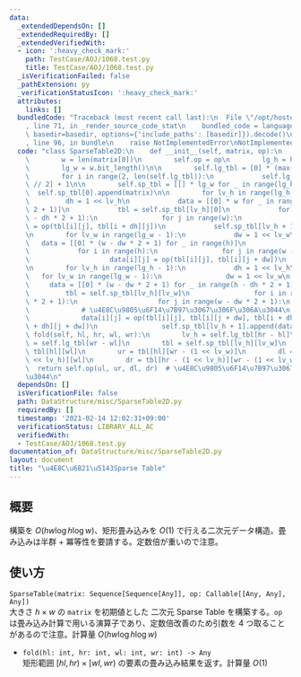 ```yaml
---
data:
  _extendedDependsOn: []
  _extendedRequiredBy: []
  _extendedVerifiedWith:
  - icon: ':heavy_check_mark:'
    path: TestCase/AOJ/1068.test.py
    title: TestCase/AOJ/1068.test.py
  _isVerificationFailed: false
  _pathExtension: py
  _verificationStatusIcon: ':heavy_check_mark:'
  attributes:
    links: []
  bundledCode: "Traceback (most recent call last):\n  File \"/opt/hostedtoolcache/Python/3.9.5/x64/lib/python3.9/site-packages/onlinejudge_verify/documentation/build.py\"\
    , line 71, in _render_source_code_stat\n    bundled_code = language.bundle(stat.path,\
    \ basedir=basedir, options={'include_paths': [basedir]}).decode()\n  File \"/opt/hostedtoolcache/Python/3.9.5/x64/lib/python3.9/site-packages/onlinejudge_verify/languages/python.py\"\
    , line 96, in bundle\n    raise NotImplementedError\nNotImplementedError\n"
  code: "class SparseTable2D:\n    def __init__(self, matrix, op):\n        h = len(matrix)\n\
    \        w = len(matrix[0])\n        self.op = op\n        lg_h = h.bit_length()\n\
    \        lg_w = w.bit_length()\n\n        self.lg_tbl = [0] * (max(h, w) + 1)\n\
    \        for i in range(2, len(self.lg_tbl)):\n            self.lg_tbl[i] = self.lg_tbl[i\
    \ // 2] + 1\n\n        self.sp_tbl = [[] * lg_w for _ in range(lg_h)]\n      \
    \  self.sp_tbl[0].append(matrix)\n\n        for lv_h in range(lg_h - 1):\n   \
    \         dh = 1 << lv_h\n            data = [[0] * w for _ in range(h - dh *\
    \ 2 + 1)]\n            tbl = self.sp_tbl[lv_h][0]\n            for i in range(h\
    \ - dh * 2 + 1):\n                for j in range(w):\n                    data[i][j]\
    \ = op(tbl[i][j], tbl[i + dh][j])\n            self.sp_tbl[lv_h + 1].append(data)\n\
    \n        for lv_w in range(lg_w - 1):\n            dw = 1 << lv_w\n         \
    \   data = [[0] * (w - dw * 2 + 1) for _ in range(h)]\n            tbl = self.sp_tbl[0][lv_w]\n\
    \            for i in range(h):\n                for j in range(w - dw * 2 + 1):\n\
    \                    data[i][j] = op(tbl[i][j], tbl[i][j + dw])\n            self.sp_tbl[0].append(data)\n\
    \n        for lv_h in range(lg_h - 1):\n            dh = 1 << lv_h\n         \
    \   for lv_w in range(lg_w - 1):\n                dw = 1 << lv_w\n           \
    \     data = [[0] * (w - dw * 2 + 1) for _ in range(h - dh * 2 + 1)]\n       \
    \         tbl = self.sp_tbl[lv_h][lv_w]\n                for i in range(h - dh\
    \ * 2 + 1):\n                    for j in range(w - dw * 2 + 1):\n           \
    \             # \u4E8C\u9805\u6F14\u7B97\u3067\u306F\u306A\u3044\n           \
    \             data[i][j] = op(tbl[i][j], tbl[i][j + dw], tbl[i + dh][j], tbl[i\
    \ + dh][j + dw])\n                self.sp_tbl[lv_h + 1].append(data)\n\n    def\
    \ fold(self, hl, hr, wl, wr):\n        lv_h = self.lg_tbl[hr - hl]\n        lv_w\
    \ = self.lg_tbl[wr - wl]\n        tbl = self.sp_tbl[lv_h][lv_w]\n        ul =\
    \ tbl[hl][wl]\n        ur = tbl[hl][wr - (1 << lv_w)]\n        dl = tbl[hr - (1\
    \ << lv_h)][wl]\n        dr = tbl[hr - (1 << lv_h)][wr - (1 << lv_w)]\n      \
    \  return self.op(ul, ur, dl, dr)  # \u4E8C\u9805\u6F14\u7B97\u3067\u306F\u306A\
    \u3044\n"
  dependsOn: []
  isVerificationFile: false
  path: DataStructure/misc/SparseTable2D.py
  requiredBy: []
  timestamp: '2021-02-14 12:02:31+09:00'
  verificationStatus: LIBRARY_ALL_AC
  verifiedWith:
  - TestCase/AOJ/1068.test.py
documentation_of: DataStructure/misc/SparseTable2D.py
layout: document
title: "\u4E8C\u6B21\u5143Sparse Table"
---
```


## 概要
構築を $O(hw\log h\log w)$、矩形畳み込みを $O(1)$ で行える二次元データ構造。畳み込みは半群 + 冪等性を要請する。定数倍が重いので注意。

## 使い方
`SparseTable(matrix: Sequence[Sequence[Any]], op: Callable[[Any, Any], Any])`  
大きさ $h × w$ の `matrix` を初期値とした 二次元 Sparse Table を構築する。`op` は畳み込み計算で用いる演算子であり、定数倍改善のため引数を 4 つ取ることがあるので注意。計算量 $O(hw\log h\log w)$

- `fold(hl: int, hr: int, wl: int, wr: int) -> Any`  
矩形範囲 $\lbrack hl, hr) × \lbrack wl, wr)$ の要素の畳み込み結果を返す。計算量 $O(1)$
